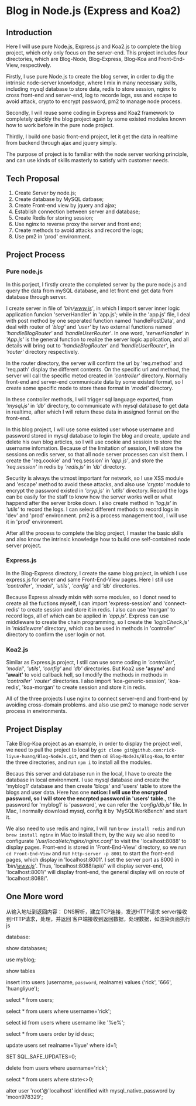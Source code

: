 
# Blog in Node.js (Express and Koa2)


## Introduction

Here I will use pure Node.js, Express.js and Koa2.js to complete the blog project, which only only focus on the server-end. This project includes four directories, which are Blog-Node, Blog-Express, Blog-Koa and Front-End-View, respectively. 

Firstly, I use pure Node.js to create the blog server, in order to dig the intrinsic node-server knowlodge, where I mix in many necessary skills, including mysql database to store data, redis to store session, nginx to cross front-end and server-end, log to recorde logs, xss and escape to avoid attack, crypto to encrypt password, pm2 to manage node process.

Secondly, I will reuse some coding in Express and Koa2 framework to completely quickly the blog project again by some existed modules known how to work before in the pure node project.

Thirdly, I build one basic front-end project, let it get the data in realtime from backend through ajax and jquery simply.

The purpose of project is to familiar with the node server working principle, and can use kinds of skills masterly to satisfy with customer needs.


## Tech Proposal

1. Create Server by node.js;
2. Create database by MySQL datbase;
3. Create Front-end view by jquery and ajax;
4. Establish connection between server and database;
5. Create Redis for storing session;
6. Use nginx to reverse proxy the server and front end;
7. Create methods to avoid attacks and record the logs;
8. Use pm2 in 'prod' environment.


## Project Process

### Pure node.js

In this porject, I firstly create the completed server by the pure node.js and query the data from mySQL database, and let front end get data from database through server. 

I create server in file of *'bin/www.js'*, in which I import server inner logic application funcion 'serverHandler' in 'app.js'; while in the 'app.js' file, I deal with post method by one seperated function named 'handlePostData', and deal with router of *'blog'* and *'user'* by two external functions named *'handleBlogRouter'* and *'handleUserRouter'*. In one word, *'serverHandler'* in *'App.js'* is the general function to realize the server logic application, and all details will bring out to *'handleBlogRouter'* and *'handleUserRouter'*, in *'router'* directory respectively.

In the router directory, the server will confirm the url by 'req.method' and 'req.path' display the different contents. On the specific url and method, the server will call the specific metod created in *'controller'* directory. Normally front-end and server-end communicate data by some existed format, so I create some specific mode to store these format in *'model'* directory.

In these controller methods, I will trigger sql language exported, from *'mysql.js'* in *'db'* directory, to communicate with mysql database to get data in realtime, after which I will return these data in assigned format on the front-end.

In this blog project, I will use some existed user whose username and password stored in mysql database to login the blog and create, update and delete his own blog articles, so I will use cookie and sessioin to store the username infomation. Because of the limitation of session, I will store the sessions on redis server, so that all node server processes can visit them. I create the 'req.cookie' and 'req.session' in *'app.js'*, and store the *'req.session'* in redis by *'redis.js'* in *'db'* directory.

Security is always the utmost important for network, so I use XSS module and 'escape' method to avoid these attacks, and also use *'crypto'* module to encrypt the password existed in *'cryp.js'* in *'utils'* directory. Record the logs can be easily for the staff to know how the server works well or what happend after the server broke down. I also create method in *'log.js'* in *'utils'* to record the logs. I can select different methods to record logs in 'dev' and 'prod' environment. pm2 is a process management tool, I will use it in 'prod' environment.

After all the process to complete the blog project, I master the basic skills and also know the intrinsic knowledge how to build one self-contained node server project. 


### Express.js 

In the Blog-Express directory, I create the same blog project, in which I use express.js for server and same Front-End-View pages. Here I still use *'controller'*, *'model'*, *'utils'*, *'config'* and *'db'* directories.

Because Express already mixin with some modules, so I donot need to create all the fuctions myself, I can import 'express-session' and 'connect-redis' to create session and store it in redis. I also can use 'morgan' to record logs, all of which can be applied in *'app.js'*. Express can use middleware to create the chain programming, so I create the *'loginCheck.js'* in *'middleware'* directory, which can be used in methods in 'controller' directory to confirm the user login or not. 


### Koa2.js

Similar as Express.js project, I still can use some coding in *'controller'*, *'model'*, *'utils'*, *'config'* and *'db'* directories. But Koa2 use **'async'** and **'await'** to void callback hell, so I modify the methods in methods in *'controller'* *'router'* directories. I also import 'koa-generic-session', 'koa-redis', 'koa-morgan' to create session and store it in redis.

All of the three projects I use nginx to connect server-end and front-end by avoiding cross-domain problems. and also use pm2 to manage node server process in environments.


## Project Display

Take Blog-Koa project as an example, in order to display the project well, we need to pull the project to local 
by `git clone git@github.com:rick-liyue-huang/Blog-NodeJs.git`, 
and then `cd Blog-NodeJs/Blog-Koa`, to enter the three directories, and run `npm i` to install all the modules.

Becaus this server and database run in the local, I have to create the database in local environment. I use mysql database and create the 'myblog1' database and then create 'blogs' and 'users' table to store the blogs and user data. Here has one **notice: I will use the encrypted password, so I will store the encrpted password in 'users' table.**, the password for 'myblog1' is 'password', we can refer the *'config/db.js'* file. In Mac, I normally download mysql, config it by 'MySQLWorkBench' and start it. 

We also need to use redis and nginx, I will run `brew install redis` and run `brew install nginx` in Mac to install them, by the way we also need to configurate *'/usr/local/etc/nginx/nginx.conf'* to visit the 'localhost:8088' to display pages. Front-end is stored in 'Front-End-View' directory, so we run `cd Front-End-View` and run `http-server -p 8001` to start the front-end pages, which display in 'localhost:8001'. I set the server port as 8000 in *'bin/www.js'*. Thus, 'localhost:8088/api/*/*' will display server-end, 'localhost:8001/' will display front-end, the general display will on route of 'localhost:8088/'.


## One More word

从输入地址到返回内容：
DNS解析，建立TCP连接，发送HTTP请求
server接收到HTTP请求，处理，并返回
客户端接收到返回数据，处理数据，如渲染页面执行js

database:

show databases;

use myblog;

show tables

insert into users (username, `password`, realname) values ('rick', '666', 'huangliyue');

select * from users; 

select * from users where username='rick'; 

select id from users where username like '%e%';

select * from users order by id desc;

update users set realname='liyue' where id=1;

SET SQL_SAFE_UPDATES=0;

delete from users where username='rick';

select * from users where state<>0;

alter user 'root'@'localhost' identified with mysql_native_password by 'moon978329';